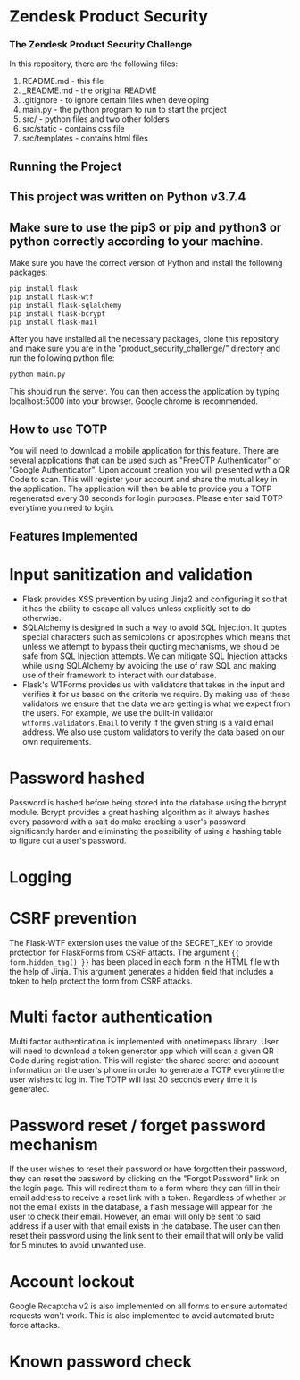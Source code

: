 # Zendesk Product Security
### The Zendesk Product Security Challenge

In this repository, there are the following files:
1. README.md - this file
2. _README.md - the original README
3. .gitignore - to ignore certain files when developing
4. main.py - the python program to run to start the project
5. src/ - python files and two other folders
6. src/static - contains css file
7. src/templates - contains html files

## Running the Project
This project was written on Python v3.7.4
---
Make sure to use the pip3 or pip and python3 or python correctly according to your machine.
---
Make sure you have the correct version of Python and install the following packages:
```bash
pip install flask
pip install flask-wtf
pip install flask-sqlalchemy
pip install flask-bcrypt
pip install flask-mail
```
After you have installed all the necessary packages, clone this repository and make sure you are in the "product_security_challenge/" directory and run the following python file:

```bash
python main.py
```
This should run the server. You can then access the application by typing localhost:5000 into your browser.
Google chrome is recommended.

## How to use TOTP
You will need to download a mobile application for this feature. There are several applications that can be used such as "FreeOTP Authenticator" or "Google Authenticator". Upon account creation you will presented with a QR Code to scan. This will register your account and share the mutual key in the application. The application will then be able to provide you a TOTP regenerated every 30 seconds for login purposes. Please enter said TOTP everytime you need to login.

## Features Implemented

# Input sanitization and validation
- Flask provides XSS prevention by using Jinja2 and configuring it so that it has the ability to escape all values unless explicitly set to do otherwise.
- SQLAlchemy is designed in such a way to avoid SQL Injection. It quotes special characters such as semicolons or apostrophes
which means that unless we attempt to bypass their quoting mechanisms, we should be safe from SQL Injection attempts. We can mitigate SQL Injection attacks while using SQLAlchemy by avoiding the use of raw SQL and making use of their framework to interact with our database. 
- Flask's WTForms provides us with validators that takes in the input and verifies it for us based on the criteria we require. By making use of these validators we ensure that the data we are getting is what we expect from the users. 
For example, we use the built-in validator ```wtforms.validators.Email``` to verify if the given string is a valid email address. We also use custom validators to verify the data based on our own requirements. 

# Password hashed
Password is hashed before being stored into the database using the bcrypt module. Bcrypt provides a great hashing algorithm as it always hashes every password with a salt do make cracking a user's password significantly harder and eliminating the possibility of using a hashing table to figure out a user's password.

# Logging


# CSRF prevention
The Flask-WTF extension uses the value of the SECRET_KEY to provide protection for FlaskForms from CSRF attacts. The argument ```{{ form.hidden_tag() }}``` has been placed in each form in the HTML file with the help of Jinja. This argument generates a hidden field that includes a token to help protect the form from CSRF attacks.

# Multi factor authentication
Multi factor authentication is implemented with onetimepass library. User will need to download a token generator app which will scan a given QR Code during registration. This will register the shared secret and account information on the user's phone in order to generate a TOTP everytime the user wishes to log in. The TOTP will last 30 seconds every time it is generated.

# Password reset / forget password mechanism
If the user wishes to reset their password or have forgotten their password, they can reset the password by clicking on the "Forgot Password" link on the login page. This will redirect them to a form where they can fill in their email address to receive a reset link with a token. Regardless of whether or not the email exists in the database, a flash message will appear for the user to check their email. However, an email will only be sent to said address if a user with that email exists in the database. The user can then reset their password using the link sent to their email that will only be valid for 5 minutes to avoid unwanted use.

# Account lockout
Google Recaptcha v2 is also implemented on all forms to ensure automated requests won't work. This is also implemented to avoid automated brute force attacks.

# Known password check